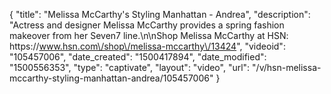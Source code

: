 {
    "title": "Melissa McCarthy's Styling Manhattan - Andrea",
    "description": "Actress and designer Melissa McCarthy provides a spring fashion makeover from her Seven7 line.\n\nShop Melissa McCarthy at HSN: https:\/\/www.hsn.com\/shop\/melissa-mccarthy\/13424",
    "videoid": "105457006",
    "date_created": "1500417894",
    "date_modified": "1500556353",
    "type": "captivate",
    "layout": "video",
    "url": "\/v\/hsn-melissa-mccarthy-styling-manhattan-andrea\/105457006"
}